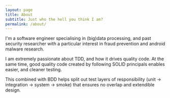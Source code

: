 ```yaml
---
layout: page
title: About
subtitle: Just who the hell you think I am?
permalink: /about/
---
```


I'm a software engineer specialising in (big)data processing, and past security researcher with a particular interest in fraud prevention and android malware research.  

I am extremely passionate about TDD, and how it drives quality code. At the same time, good quality code created by following SOLID principals enables easier, and cleaner testing.  

This combined with BDD helps split out test layers of responsibility (unit -> integration -> system -> smoke) that ensures no overlap and extendible design.
